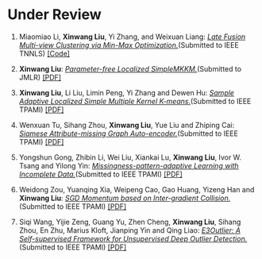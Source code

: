 
# Under Review

<ol>
<p style="margin-top: 8px;"><li>Miaomiao Li, <b>Xinwang Liu</b>, Yi Zhang, and Weixuan Liang: <i><u>Late Fusion Multi-view Clustering via Min-Max Optimization.</u></i>(Submitted to IEEE TNNLS) <a href = "https://github.com/xinwangliu/ELFMVC_MMO/tree/main">[Code]</a></li></p>

  
<p style="margin-top: 8px;"><li><b>Xinwang Liu</b>: <i><u>Parameter-free Localized SimpleMKKM.</u></i>(Submitted to JMLR) <a href = "https://github.com/xinwangliu/xinwangliu.github.io/blob/master/groupmember/JMLR-21-1163-1.pdf">[PDF]</a></li></p>

<p style="margin-top: 8px;"><li><b>Xinwang Liu</b>, Li Liu, Limin Peng, Yi Zhang and Dewen Hu: <i><u>Sample Adaptive Localized Simple Multiple Kernel K-means.</u></i>(Submitted to IEEE TPAMI) <a href = "https://github.com/xinwangliu/xinwangliu.github.io/blob/master/groupmember/TPAMI-2022-05-0826.pdf">[PDF]</a></li></p>
  
<p style="margin-top: 8px;"><li>Wenxuan Tu, Sihang Zhou, <b>Xinwang Liu</b>, Yue Liu and Zhiping Cai: <i><u>Siamese Attribute-missing Graph Auto-encoder.</u></i>(Submitted to IEEE TPAMI) <a href = "https://github.com/xinwangliu/xinwangliu.github.io/blob/master/groupmember/TPAMI-2022-01-0177_2.pdf">[PDF]</a></li></p>

<p style="margin-top: 8px;"><li>Yongshun Gong, Zhibin Li, Wei Liu, Xiankai Lu, <b>Xinwang Liu</b>, Ivor W. Tsang and Yilong Yin: <i><u>Missingness-pattern-adaptive Learning with Incomplete Data.</u></i>(Submitted to IEEE TPAMI) <a href = "https://github.com/xinwangliu/xinwangliu.github.io/blob/master/groupmember/TPAMI-2021-07-1250_3.pdf">[PDF]</a></li></p>
 
<p style="margin-top: 8px;"><li>Weidong Zou, Yuanqing Xia, Weipeng Cao, Gao Huang, Yizeng Han and <b>Xinwang Liu</b>: <i><u>SGD Momentum based on Inter-gradient Collision.</u></i>(Submitted to IEEE TPAMI) <a href = "https://github.com/xinwangliu/xinwangliu.github.io/blob/master/groupmember/TPAMI-2022-02-0244_4.pdf">[PDF]</a></li></p>

<p style="margin-top: 8px;"><li>Siqi Wang, Yijie Zeng, Guang Yu, Zhen Cheng, <b>Xinwang Liu</b>, Sihang Zhou, En Zhu, Marius Kloft, Jianping Yin and Qing Liao: <i><u>E3Outlier: A Self-supervised Framework for Unsupervised Deep Outlier Detection.</u></i>(Submitted to IEEE TPAMI) <a href = "https://github.com/xinwangliu/xinwangliu.github.io/blob/master/groupmember/TPAMI-2020-06-0836.R1_1.pdf">[PDF]</a></li></p>
  
</ol>

